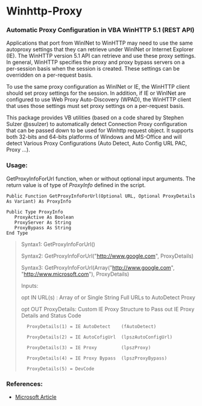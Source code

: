 # Winhttp-Proxy

### Automatic Proxy Configuration in VBA WinHTTP 5.1 (REST API)
Applications that port from WinINet to WinHTTP may need to use the same autoproxy settings that they can retrieve under WinINet or Internet Explorer (IE). The WinHTTP version 5.1 API can retrieve and use these proxy settings. In general, WinHTTP specifies the proxy and proxy bypass servers on a per-session basis when the session is created. These settings can be overridden on a per-request basis.

To use the same proxy configuration as WinINet or IE, the WinHTTP client should set proxy settings for the session. In addition, if IE or WinINet are configured to use Web Proxy Auto-Discovery (WPAD), the WinHTTP client that uses those settings must set proxy settings on a per-request basis. 

This package provides VB utilities (based on a code shared by Stephen Sulzer @ssulzer) to automatically detect Connection Proxy configuration that can be passed down to be used for Winhttp request object. It supports both 32-bits and 64-bits platforms of Windows and MS-Office and will detect Various Proxy Configurations (Auto Detect, Auto Config URL PAC, Proxy ...).

### Usage:
GetProxyInfoForUrl function, when or without optional input arguments. The return value is of type of *ProxyInfo* defined in the script.

```
Public Function GetProxyInfoForUrl(Optional URL, Optional ProxyDetails As Variant) As ProxyInfo

Public Type ProxyInfo
   ProxyActive As Boolean
   ProxyServer As String
   ProxyBypass As String
End Type
```

> Syntax1: GetProxyInfoForUrl()
>
> Syntax2: GetProxyInfoForUrl("http://www.google.com", ProxyDetails)
>
> Syntax3: GetProxyInfoForUrl(Array("http://www.google.com", "http://www.microsoft.com"), ProxyDetails)
>
> Inputs:
>
>   opt IN  URL(s)      : Array of or Single String Full URLs to AutoDetect Proxy
>
>   opt OUT ProxyDetails: Custom IE Proxy Structure to Pass out IE Proxy Details and Status Code
>
>       ProxyDetails(1) = IE AutoDetect    (fAutoDetect)
>
>       ProxyDetails(2) = IE AutoCofigUrl  (lpszAutoConfigUrl)
>
>       ProxyDetails(3) = IE Proxy         (lpszProxy)
>
>       ProxyDetails(4) = IE Proxy Bypass  (lpszProxyBypass)
>
>       ProxyDetails(5) = DevCode



### References:
 - [Microsoft Article](https://docs.microsoft.com/en-us/windows/desktop/winhttp/setting-wininet-proxy-configurations-in-winhttp)
